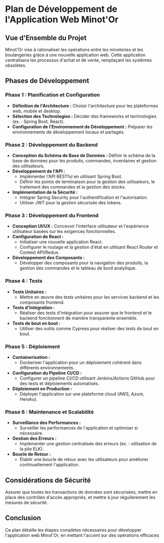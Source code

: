 # Plan de Développement de l'Application Web Minot'Or

## Vue d'Ensemble du Projet
Minot'Or vise à rationaliser les opérations entre les minoteries et les boulangeries grâce à une nouvelle application web. Cette application centralisera les processus d'achat et de vente, remplaçant les systèmes obsolètes.

## Phases de Développement

### Phase 1 : Planification et Configuration
- **Définition de l'Architecture :** Choisir l'architecture pour les plateformes web, mobile et desktop.
- **Sélection des Technologies :** Décider des frameworks et technologies (ex. : Spring Boot, React).
- **Configuration de l'Environnement de Développement :** Préparer les environnements de développement locaux et partagés.

### Phase 2 : Développement du Backend
- **Conception du Schéma de Base de Données :** Définir le schéma de la base de données pour les produits, commandes, inventaires et gestion des utilisateurs.
- **Développement de l'API :**
  - Implémenter l'API RESTful en utilisant Spring Boot.
  - Définir les points de terminaison pour la gestion des utilisateurs, le traitement des commandes et la gestion des stocks.
- **Implémentation de la Sécurité :**
  - Intégrer Spring Security pour l'authentification et l'autorisation.
  - Utiliser JWT pour la gestion sécurisée des tokens.

### Phase 3 : Développement du Frontend
- **Conception UI/UX :** Concevoir l'interface utilisateur et l'expérience utilisateur basées sur les exigences fonctionnelles.
- **Configuration de React :**
  - Initialiser une nouvelle application React.
  - Configurer le routage et la gestion d'état en utilisant React Router et Context API/Redux.
- **Développement des Composants :**
  - Développer des composants pour la navigation des produits, la gestion des commandes et le tableau de bord analytique.

### Phase 4 : Tests
- **Tests Unitaires :**
  - Mettre en œuvre des tests unitaires pour les services backend et les composants frontend.
- **Tests d'Intégration :**
  - Réaliser des tests d'intégration pour assurer que le frontend et le backend fonctionnent de manière transparente ensemble.
- **Tests de bout en bout :**
  - Utiliser des outils comme Cypress pour réaliser des tests de bout en bout.

### Phase 5 : Déploiement
- **Containerisation :**
  - Dockeriser l'application pour un déploiement cohérent dans différents environnements.
- **Configuration du Pipeline CI/CD :**
  - Configurer un pipeline CI/CD utilisant Jenkins/Actions GitHub pour des tests et déploiements automatisés.
- **Déploiement en Production :**
  - Déployer l'application sur une plateforme cloud (AWS, Azure, Heroku).

### Phase 6 : Maintenance et Scalabilité
- **Surveillance des Performances :**
  - Surveiller les performances de l'application et optimiser si nécessaire.
- **Gestion des Erreurs :**
  - Implémenter une gestion centralisée des erreurs (ex. : utilisation de la pile ELK).
- **Boucle de Retour :**
  - Établir une boucle de retour avec les utilisateurs pour améliorer continuellement l'application.

## Considérations de Sécurité
Assurer que toutes les transactions de données sont sécurisées, mettre en place des contrôles d'accès appropriés, et mettre à jour régulièrement les mesures de sécurité.

## Conclusion
Ce plan détaille les étapes complètes nécessaires pour développer l'application web Minot'Or, en mettant l'accent sur des opérations efficaces
